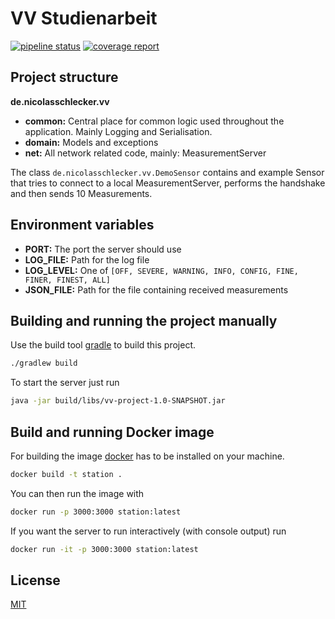 # VV Studienarbeit

[![pipeline status](https://inf-git.fh-rosenheim.de/vv-inf-sose21/schleckernicolas/badges/main/pipeline.svg)](https://inf-git.fh-rosenheim.de/vv-inf-sose21/schleckernicolas/-/commits/main)
[![coverage report](https://inf-git.fh-rosenheim.de/vv-inf-sose21/schleckernicolas/badges/main/coverage.svg)](https://inf-git.fh-rosenheim.de/vv-inf-sose21/schleckernicolas/-/commits/main)

## Project structure

**de.nicolasschlecker.vv**

- **common:** Central place for common logic used throughout the application. Mainly Logging and Serialisation.
- **domain:** Models and exceptions
- **net:** All network related code, mainly: MeasurementServer

The class `de.nicolasschlecker.vv.DemoSensor` contains and example Sensor that tries to connect to a local
MeasurementServer, performs the handshake and then sends 10 Measurements.

## Environment variables

- **PORT:** The port the server should use
- **LOG_FILE:** Path for the log file
- **LOG_LEVEL:** One of `[OFF, SEVERE, WARNING, INFO, CONFIG, FINE, FINER, FINEST, ALL]`
- **JSON_FILE:** Path for the file containing received measurements

## Building and running the project manually

Use the build tool [gradle](https://gradle.org/) to build this project.

```bash
./gradlew build
```

To start the server just run

```bash
java -jar build/libs/vv-project-1.0-SNAPSHOT.jar
```

## Build and running Docker image

For building the image [docker](https://www.docker.com/) has to be installed on your machine.

```bash
docker build -t station .
```

You can then run the image with

```bash
docker run -p 3000:3000 station:latest
```

If you want the server to run interactively (with console output) run

```bash
docker run -it -p 3000:3000 station:latest
```

## License

[MIT](https://choosealicense.com/licenses/mit/)